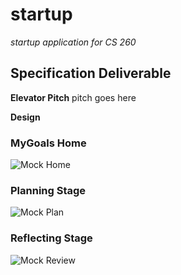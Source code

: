 # startup
*startup application for CS 260*

## Specification Deliverable

**Elevator Pitch**
pitch goes here

**Design**
### MyGoals Home
![Mock Home](home.JPG)
### Planning Stage
![Mock Plan](plan.JPG)
### Reflecting Stage
![Mock Review](review.JPG)
